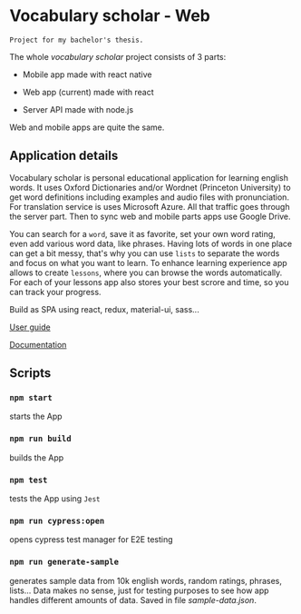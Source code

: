 # Vocabulary scholar - Web

`Project for my bachelor's thesis.`

The whole *vocabulary scholar* project consists of 3 parts:

- Mobile app made with react native

- Web app (current) made with react

- Server API made with node.js

Web and mobile apps are quite the same.

## Application details

Vocabulary scholar is personal educational application for learning english words. It uses Oxford Dictionaries and/or Wordnet (Princeton University) to get word definitions including examples and audio files with pronunciation. For translation service is uses Microsoft Azure. All that traffic goes through the server part. Then to sync web and mobile parts apps use Google Drive.

You can search for a `word`, save it as favorite, set your own word rating, even add various word data, like phrases. Having lots of words in one place can get a bit messy, that's why you can use `lists` to separate the words and focus on what you want to learn. To enhance learning experience app allows to create `lessons`, where you can browse the words automatically. For each of your lessons app also stores your best scrore and time, so you can track your progress.

Build as SPA using react, redux, material-ui, sass...

[User guide](http://vocabulary-scholar-user-guide.alestrunda.cz)

[Documentation](http://vocabulary-scholar-docs.alestrunda.cz/)

## Scripts

### `npm start`

starts the App

### `npm run build`

builds the App

### `npm test`

tests the App using `Jest`

### `npm run cypress:open`

opens cypress test manager for E2E testing

### `npm run generate-sample`

generates sample data from 10k english words, random ratings, phrases, lists... Data makes no sense, just for testing purposes to see how app handles different amounts of data. Saved in file *sample-data.json*.
